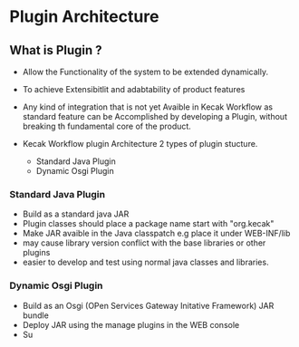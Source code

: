 # Plugin Architecture #

## What is Plugin ? ##

- Allow the Functionality of the system to be extended dynamically.
- To achieve Extensibitlit and adabtability of product features
- Any kind of integration that is not yet Avaible in Kecak Workflow as standard feature can be Accomplished by developing a Plugin, without breaking th fundamental core of the product.
- Kecak Workflow plugin Architecture 2 types of plugin stucture.
	
	- Standard Java Plugin 
	- Dynamic Osgi Plugin
	
### Standard Java Plugin ###

- Build as a standard java JAR
- Plugin classes should place a package name start with "org.kecak"
- Make JAR avaible in the Java classpatch e.g place it under WEB-INF/lib
- may cause library version conflict with the base libraries or other plugins
- easier to develop and test using normal java classes and libraries.

### Dynamic Osgi Plugin ###

- Build as an Osgi (OPen Services Gateway Initative Framework) JAR bundle
- Deploy JAR using the manage plugins in the WEB console 
- Su 